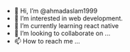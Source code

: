 - 👋 Hi, I’m @ahmadaslam1999
- 👀 I’m interested in web development.
- 🌱 I’m currently learning react native
- 💞️ I’m looking to collaborate on ...
- 📫 How to reach me ...
